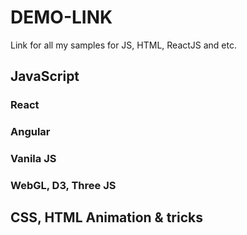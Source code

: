 # DEMO-LINK
Link for all my samples for JS, HTML, ReactJS and etc.

## JavaScript

  ### React 

  ### Angular
  
  ### Vanila JS
  
  ### WebGL, D3, Three JS

## CSS, HTML Animation & tricks






